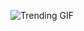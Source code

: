 
<!-- GIF_SECTION -->
![Trending GIF](https://media0.giphy.com/media/v1.Y2lkPThiYjIxNzcyNW00dTdyMHV5bXg1aHdmczNkZG11Z2JsNWJ2bG8yNnRjaG1iaGg1byZlcD12MV9naWZzX3NlYXJjaCZjdD1n/rplvK3z0IzLqBxVJWk/giphy.gif)
<!-- END_GIF_SECTION -->
